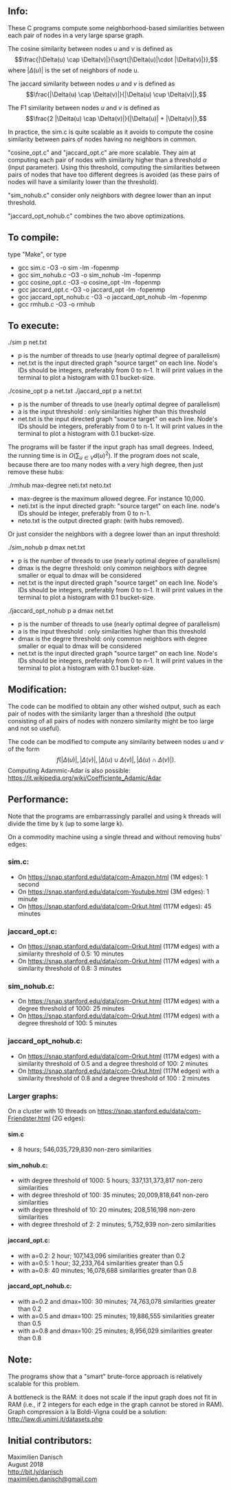 ## Info:

These C programs compute some neighborhood-based similarities between each pair of nodes in a very large sparse graph.

The cosine similarity between nodes $u$ and $v$ is defined as 
$$\frac{|\Delta(u) \cap \Delta(v)|}{\sqrt{|\Delta(u)|\cdot |\Delta(v)|}},$$ 
where $|\Delta(u)|$ is the set of neighbors of node u.

The jaccard similarity between nodes $u$ and $v$ is defined as 
$$\frac{|\Delta(u) \cap \Delta(v)|}{|\Delta(u) \cup \Delta(v)|},$$

The F1 similarity between nodes $u$ and $v$ is defined as 
$$\frac{2 |\Delta(u) \cap \Delta(v)|}{|\Delta(u)| + |\Delta(v)|},$$

In practice, the sim.c is quite scalable as it avoids to compute the cosine similarity between pairs of nodes having no neighbors in common.

"cosine_opt.c" and "jaccard_opt.c" are more scalable. They aim at computing each pair of nodes with similarity higher than a threshold $\alpha$ (input parameter). Using this threshold, computing the similarities between pairs of nodes that have too different degrees is avoided (as these pairs of nodes will have a similarity lower than the threshold).

"sim_nohub.c" consider only neighbors with degree lower than an input threshold. 

"jaccard_opt_nohub.c" combines the two above optimizations.

## To compile:

type "Make", or type
- gcc sim.c -O3 -o sim -lm -fopenmp
- gcc sim_nohub.c -O3 -o sim_nohub -lm -fopenmp
- gcc cosine_opt.c -O3 -o cosine_opt -lm -fopenmp
- gcc jaccard_opt.c -O3 -o jaccard_opt -lm -fopenmp
- gcc jaccard_opt_nohub.c -O3 -o jaccard_opt_nohub -lm -fopenmp
- gcc rmhub.c -O3 -o rmhub

## To execute:

./sim p net.txt
- p is the number of threads to use (nearly optimal degree of parallelism)
- net.txt is the input directed graph "source target" on each line. Node's IDs should be integers, preferably from 0 to n-1. 
It will print values in the terminal to plot a histogram with 0.1 bucket-size.

./cosine_opt p a net.txt 
./jaccard_opt p a net.txt
- p is the number of threads to use (nearly optimal degree of parallelism)
- a is the input threshold : only similarities higher than this threshold
- net.txt is the input directed graph "source target" on each line. Node's IDs should be integers, preferably from 0 to n-1. 
It will print values in the terminal to plot a histogram with 0.1 bucket-size.

The programs will be faster if the input graph has small degrees. Indeed, the running time is in $O(\sum_{u\in V} d(u)^2)$. If the program does not scale, because there are too many nodes with a very high degree, then just remove these hubs:

./rmhub max-degree neti.txt neto.txt
- max-degree is the maximum allowed degree. For instance 10,000.
- neti.txt is the input directed graph: "source target" on each line. node's IDs should be integer, preferably from 0 to n-1.
- neto.txt is the output directed graph: (with hubs removed).

Or just consider the neighbors with a degree lower than an input threshold:

./sim_nohub p dmax net.txt
- p is the number of threads to use (nearly optimal degree of parallelism)
- dmax is the degrre threshold: only common neighbors with degree smaller or equal to dmax will be considered
- net.txt is the input directed graph "source target" on each line. Node's IDs should be integers, preferably from 0 to n-1. 
It will print values in the terminal to plot a histogram with 0.1 bucket-size.

./jaccard_opt_nohub p a dmax net.txt
- p is the number of threads to use (nearly optimal degree of parallelism)
- a is the input threshold : only similarities higher than this threshold
- dmax is the degrre threshold: only common neighbors with degree smaller or equal to dmax will be considered
- net.txt is the input directed graph "source target" on each line. Node's IDs should be integers, preferably from 0 to n-1. 
It will print values in the terminal to plot a histogram with 0.1 bucket-size.


## Modification:

The code can be modified to obtain any other wished output, such as each pair of nodes with the similarity larger than a threshold (the output consisting of all pairs of nodes with nonzero similarity might be too large and not so useful).

The code can be modified to compute any similarity between nodes $u$ and $v$ of the form 
$$f(|\Delta(u)|,|\Delta(v)|, |\Delta(u)\cup \Delta(v)|, |\Delta(u)\cap \Delta(v)|).$$ 
Computing Adammic-Adar is also possible: https://it.wikipedia.org/wiki/Coefficiente_Adamic/Adar

## Performance:

Note that the programs are embarrassingly parallel and using k threads will divide the time by k (up to some large k).

On a commodity machine using a single thread and without removing hubs' edges:

### sim.c:
- On https://snap.stanford.edu/data/com-Amazon.html (1M edges): 1 second
- On https://snap.stanford.edu/data/com-Youtube.html (3M edges): 1 minute
- On https://snap.stanford.edu/data/com-Orkut.html (117M edges): 45 minutes

### jaccard_opt.c:
- On https://snap.stanford.edu/data/com-Orkut.html (117M edges) with a similarity threshold of 0.5: 10 minutes
- On https://snap.stanford.edu/data/com-Orkut.html (117M edges) with a similarity threshold of 0.8: 3 minutes

### sim_nohub.c:

- On https://snap.stanford.edu/data/com-Orkut.html (117M edges) with a degree threshold of 1000: 25 minutes
- On https://snap.stanford.edu/data/com-Orkut.html (117M edges) with a degree threshold of 100: 5 minutes

### jaccard_opt_nohub.c:
- On https://snap.stanford.edu/data/com-Orkut.html (117M edges) with a similarity threshold of 0.5 and a degree threshold of 100: 2 minutes
- On https://snap.stanford.edu/data/com-Orkut.html (117M edges) with a similarity threshold of 0.8 and a degree threshold of 100 : 2 minutes

### Larger graphs:
On a cluster with 10 threads on https://snap.stanford.edu/data/com-Friendster.html (2G edges):

#### sim.c
- 8 hours; 546,035,729,830 non-zero similarities

#### sim_nohub.c:
- with degree threshold of 1000: 5 hours; 337,131,373,817 non-zero similarities
- with degree threshold of 100: 35 minutes; 20,009,818,641 non-zero similarities
- with degree threshold of 10: 20 minutes; 208,516,198 non-zero similarities
- with degree threshold of 2: 2 minutes; 5,752,939 non-zero similarities

#### jaccard_opt.c:
- with a=0.2: 2 hour; 107,143,096 similarities greater than 0.2
- with a=0.5: 1 hour; 32,233,764 similarities greater than 0.5
- with a=0.8: 40 minutes; 16,078,688 similarities greater than 0.8

#### jaccard_opt_nohub.c:
- with a=0.2 and dmax=100: 30 minutes; 74,763,078 similarities greater than 0.2
- with a=0.5 and dmax=100: 25 minutes; 19,886,555 similarities greater than 0.5
- with a=0.8 and dmax=100: 25 minutes; 8,956,029 similarities greater than 0.8

## Note:

The programs show that a "smart" brute-force approach is relatively scalable for this problem.

A bottleneck is the RAM: it does not scale if the input graph does not fit in RAM (i.e., if 2 integers for each edge in the graph cannot be stored in RAM). Graph compression à la Boldi-Vigna could be a solution: http://law.di.unimi.it/datasets.php

## Initial contributors:

Maximilien Danisch  
August 2018  
http://bit.ly/danisch  
maximilien.danisch@gmail.com
